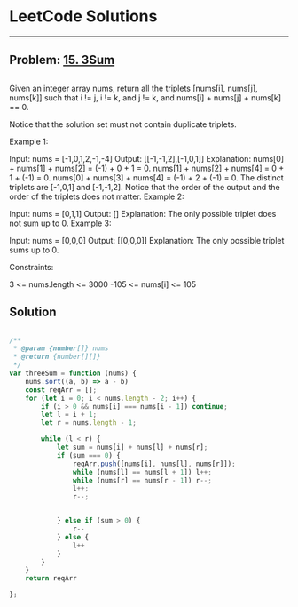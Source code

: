 # LeetCode Solutions

---

## Problem: [15. 3Sum](https://leetcode.com/problems/3sum/description/)

##
Given an integer array nums, return all the triplets [nums[i], nums[j], nums[k]] such that i != j, i != k, and j != k, and nums[i] + nums[j] + nums[k] == 0.

Notice that the solution set must not contain duplicate triplets.

 

Example 1:

Input: nums = [-1,0,1,2,-1,-4]
Output: [[-1,-1,2],[-1,0,1]]
Explanation: 
nums[0] + nums[1] + nums[2] = (-1) + 0 + 1 = 0.
nums[1] + nums[2] + nums[4] = 0 + 1 + (-1) = 0.
nums[0] + nums[3] + nums[4] = (-1) + 2 + (-1) = 0.
The distinct triplets are [-1,0,1] and [-1,-1,2].
Notice that the order of the output and the order of the triplets does not matter.
Example 2:

Input: nums = [0,1,1]
Output: []
Explanation: The only possible triplet does not sum up to 0.
Example 3:

Input: nums = [0,0,0]
Output: [[0,0,0]]
Explanation: The only possible triplet sums up to 0.
 

Constraints:

3 <= nums.length <= 3000
-105 <= nums[i] <= 105

## Solution
```javascript

/**
 * @param {number[]} nums
 * @return {number[][]}
 */
var threeSum = function (nums) {
    nums.sort((a, b) => a - b)
    const reqArr = [];
    for (let i = 0; i < nums.length - 2; i++) {
        if (i > 0 && nums[i] === nums[i - 1]) continue;
        let l = i + 1;
        let r = nums.length - 1;

        while (l < r) {
            let sum = nums[i] + nums[l] + nums[r];
            if (sum === 0) {
                reqArr.push([nums[i], nums[l], nums[r]]);
                while (nums[l] == nums[l + 1]) l++;
                while (nums[r] == nums[r - 1]) r--;
                l++;
                r--;


            } else if (sum > 0) {
                r--
            } else {
                l++
            }
        }
    }
    return reqArr

};